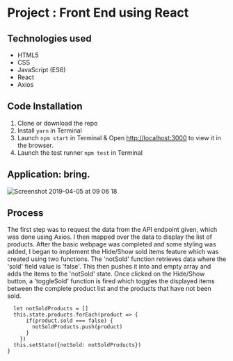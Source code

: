 # Project : Front End using React

## Technologies used

* HTML5
* CSS
* JavaScript (ES6)
* React
* Axios


## Code Installation

1. Clone or download the repo
2. Install ```yarn``` in Terminal
3. Launch ```npm start``` in Terminal & Open [http://localhost:3000](http://localhost:3000) to view it in the browser.
4. Launch the test runner ```npm test``` in Terminal

## Application: bring.

![Screenshot 2019-04-05 at 09 06 18](https://user-images.githubusercontent.com/44004811/55613481-b248ef00-5782-11e9-9740-99090ca7e8b8.png)

## Process

The first step was to request the data from the API endpoint given, which was done using Axios. I then mapped over the data to display the list of products. After the basic webpage was completed and some styling was added, I began to implement the Hide/Show sold items feature which was created using two functions. The 'notSold' function retrieves data where the 'sold' field value is 'false'. This then pushes it into and empty array and adds the items to the 'notSold' state. Once clicked on the Hide/Show button, a 'toggleSold' function is fired which toggles the displayed items between the complete product list and the products that have not been sold.

```notSold() {
  let notSoldProducts = []
  this.state.products.forEach(product => {
      if(product.sold === false) {
        notSoldProducts.push(product)
      }
    })
  this.setState({notSold: notSoldProducts})
}
```
